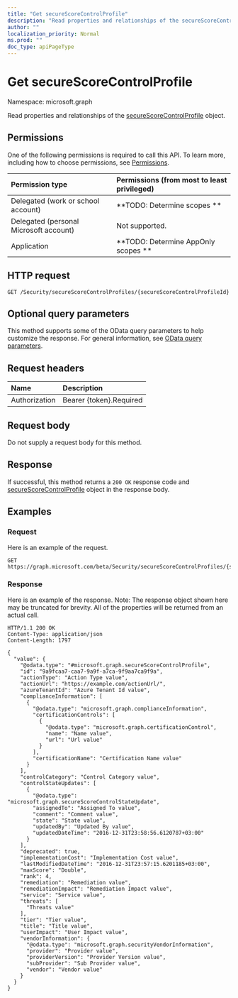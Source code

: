 ```yaml
---
title: "Get secureScoreControlProfile"
description: "Read properties and relationships of the secureScoreControlProfile object."
author: ""
localization_priority: Normal
ms.prod: ""
doc_type: apiPageType
---
```


# Get secureScoreControlProfile

Namespace: microsoft.graph

Read properties and relationships of the [secureScoreControlProfile](../resources/securescorecontrolprofile.md) object.

## Permissions
One of the following permissions is required to call this API. To learn more, including how to choose permissions, see [Permissions](/concepts/permissions-reference.md).

|Permission type|Permissions (from most to least privileged)|
|:---|:---|
|Delegated (work or school account)|**TODO: Determine scopes **|
|Delegated (personal Microsoft account)|Not supported.|
|Application|**TODO: Determine AppOnly scopes **|

## HTTP request
<!-- {
  "blockType": "ignored"
}
-->
``` http
GET /Security/secureScoreControlProfiles/{secureScoreControlProfileId}
```

## Optional query parameters
This method supports some of the OData query parameters to help customize the response. For general information, see [OData query parameters](/graph/query-parameters).

## Request headers
|Name|Description|
|:---|:---|
|Authorization|Bearer {token}.Required|

## Request body
Do not supply a request body for this method.

## Response
If successful, this method returns a `200 OK` response code and [secureScoreControlProfile](../resources/securescorecontrolprofile.md) object in the response body.

## Examples

### Request
Here is an example of the request.
<!-- {
  "blockType": "request",
  "name": "get_securescorecontrolprofile"
}
-->
``` http
GET https://graph.microsoft.com/beta/Security/secureScoreControlProfiles/{secureScoreControlProfileId}
```

### Response
Here is an example of the response. Note: The response object shown here may be truncated for brevity. All of the properties will be returned from an actual call.
<!-- {
  "blockType": "response",
  "truncated": true,
  "@odata.type": "microsoft.graph.secureScoreControlProfile"
}
-->
``` http
HTTP/1.1 200 OK
Content-Type: application/json
Content-Length: 1797

{
  "value": {
    "@odata.type": "#microsoft.graph.secureScoreControlProfile",
    "id": "9a9fcaa7-caa7-9a9f-a7ca-9f9aa7ca9f9a",
    "actionType": "Action Type value",
    "actionUrl": "https://example.com/actionUrl/",
    "azureTenantId": "Azure Tenant Id value",
    "complianceInformation": [
      {
        "@odata.type": "microsoft.graph.complianceInformation",
        "certificationControls": [
          {
            "@odata.type": "microsoft.graph.certificationControl",
            "name": "Name value",
            "url": "Url value"
          }
        ],
        "certificationName": "Certification Name value"
      }
    ],
    "controlCategory": "Control Category value",
    "controlStateUpdates": [
      {
        "@odata.type": "microsoft.graph.secureScoreControlStateUpdate",
        "assignedTo": "Assigned To value",
        "comment": "Comment value",
        "state": "State value",
        "updatedBy": "Updated By value",
        "updatedDateTime": "2016-12-31T23:58:56.6120787+03:00"
      }
    ],
    "deprecated": true,
    "implementationCost": "Implementation Cost value",
    "lastModifiedDateTime": "2016-12-31T23:57:15.6201185+03:00",
    "maxScore": "Double",
    "rank": 4,
    "remediation": "Remediation value",
    "remediationImpact": "Remediation Impact value",
    "service": "Service value",
    "threats": [
      "Threats value"
    ],
    "tier": "Tier value",
    "title": "Title value",
    "userImpact": "User Impact value",
    "vendorInformation": {
      "@odata.type": "microsoft.graph.securityVendorInformation",
      "provider": "Provider value",
      "providerVersion": "Provider Version value",
      "subProvider": "Sub Provider value",
      "vendor": "Vendor value"
    }
  }
}
```

